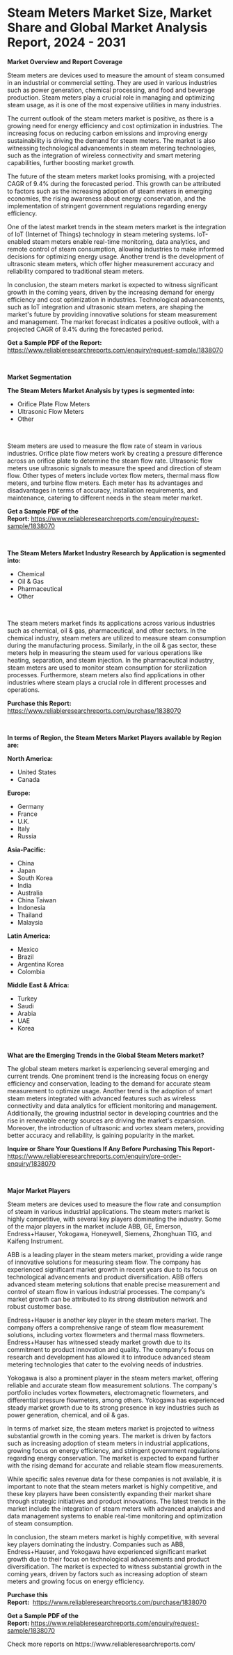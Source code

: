 <p><h1>Steam Meters Market Size, Market Share and Global Market Analysis Report, 2024 - 2031</h1></p><p><strong>Market Overview and Report Coverage</strong></p>
<p><p>Steam meters are devices used to measure the amount of steam consumed in an industrial or commercial setting. They are used in various industries such as power generation, chemical processing, and food and beverage production. Steam meters play a crucial role in managing and optimizing steam usage, as it is one of the most expensive utilities in many industries.</p><p>The current outlook of the steam meters market is positive, as there is a growing need for energy efficiency and cost optimization in industries. The increasing focus on reducing carbon emissions and improving energy sustainability is driving the demand for steam meters. The market is also witnessing technological advancements in steam metering technologies, such as the integration of wireless connectivity and smart metering capabilities, further boosting market growth.</p><p>The future of the steam meters market looks promising, with a projected CAGR of 9.4% during the forecasted period. This growth can be attributed to factors such as the increasing adoption of steam meters in emerging economies, the rising awareness about energy conservation, and the implementation of stringent government regulations regarding energy efficiency.</p><p>One of the latest market trends in the steam meters market is the integration of IoT (Internet of Things) technology in steam metering systems. IoT-enabled steam meters enable real-time monitoring, data analytics, and remote control of steam consumption, allowing industries to make informed decisions for optimizing energy usage. Another trend is the development of ultrasonic steam meters, which offer higher measurement accuracy and reliability compared to traditional steam meters.</p><p>In conclusion, the steam meters market is expected to witness significant growth in the coming years, driven by the increasing demand for energy efficiency and cost optimization in industries. Technological advancements, such as IoT integration and ultrasonic steam meters, are shaping the market's future by providing innovative solutions for steam measurement and management. The market forecast indicates a positive outlook, with a projected CAGR of 9.4% during the forecasted period.</p></p>
<p><strong>Get a Sample PDF of the Report:</strong> <a href="https://www.reliableresearchreports.com/enquiry/request-sample/1838070">https://www.reliableresearchreports.com/enquiry/request-sample/1838070</a></p>
<p>&nbsp;</p>
<p><strong>Market Segmentation</strong></p>
<p><strong>The Steam Meters Market Analysis by types is segmented into:</strong></p>
<p><ul><li>Orifice Plate Flow Meters</li><li>Ultrasonic Flow Meters</li><li>Other</li></ul></p>
<p>&nbsp;</p>
<p><p>Steam meters are used to measure the flow rate of steam in various industries. Orifice plate flow meters work by creating a pressure difference across an orifice plate to determine the steam flow rate. Ultrasonic flow meters use ultrasonic signals to measure the speed and direction of steam flow. Other types of meters include vortex flow meters, thermal mass flow meters, and turbine flow meters. Each meter has its advantages and disadvantages in terms of accuracy, installation requirements, and maintenance, catering to different needs in the steam meter market.</p></p>
<p><strong>Get a Sample PDF of the Report:</strong>&nbsp;<a href="https://www.reliableresearchreports.com/enquiry/request-sample/1838070">https://www.reliableresearchreports.com/enquiry/request-sample/1838070</a></p>
<p>&nbsp;</p>
<p><strong>The Steam Meters Market Industry Research by Application is segmented into:</strong></p>
<p><ul><li>Chemical</li><li>Oil & Gas</li><li>Pharmaceutical</li><li>Other</li></ul></p>
<p>&nbsp;</p>
<p><p>The steam meters market finds its applications across various industries such as chemical, oil & gas, pharmaceutical, and other sectors. In the chemical industry, steam meters are utilized to measure steam consumption during the manufacturing process. Similarly, in the oil & gas sector, these meters help in measuring the steam used for various operations like heating, separation, and steam injection. In the pharmaceutical industry, steam meters are used to monitor steam consumption for sterilization processes. Furthermore, steam meters also find applications in other industries where steam plays a crucial role in different processes and operations.</p></p>
<p><strong>Purchase this Report:</strong>&nbsp; <a href="https://www.reliableresearchreports.com/purchase/1838070">https://www.reliableresearchreports.com/purchase/1838070</a></p>
<p>&nbsp;</p>
<p><strong>In terms of Region, the Steam Meters Market Players available by Region are:</strong></p>
<p>
    <p> <strong> North America: </strong>
        <ul>
            <li>United States</li>
            <li>Canada</li>
        </ul>
        </p> 
    <p> <strong> Europe: </strong>
        <ul>
            <li>Germany</li>
            <li>France</li>
            <li>U.K.</li>
            <li>Italy</li>
            <li>Russia</li>
        </ul>
        </p> 
    <p> <strong> Asia-Pacific: </strong>
        <ul>
            <li>China</li>
            <li>Japan</li>
            <li>South Korea</li>
            <li>India</li>
            <li>Australia</li>
            <li>China Taiwan</li>
            <li>Indonesia</li>
            <li>Thailand</li>
            <li>Malaysia</li>
        </ul>
        </p> 
    <p> <strong> Latin America: </strong>
        <ul>
            <li>Mexico</li>
            <li>Brazil</li>
            <li>Argentina Korea</li>
            <li>Colombia</li>
        </ul>
        </p> 
    <p> <strong> Middle East & Africa: </strong>
        <ul>
            <li>Turkey</li>
            <li>Saudi</li>
            <li>Arabia</li>
            <li>UAE</li>
            <li>Korea</li>
        </ul>
    </p>
    </p>
<p>&nbsp;</p>
<p><strong>What are the Emerging Trends in the Global Steam Meters market?</strong></p>
<p><p>The global steam meters market is experiencing several emerging and current trends. One prominent trend is the increasing focus on energy efficiency and conservation, leading to the demand for accurate steam measurement to optimize usage. Another trend is the adoption of smart steam meters integrated with advanced features such as wireless connectivity and data analytics for efficient monitoring and management. Additionally, the growing industrial sector in developing countries and the rise in renewable energy sources are driving the market's expansion. Moreover, the introduction of ultrasonic and vortex steam meters, providing better accuracy and reliability, is gaining popularity in the market.</p></p>
<p><strong>Inquire or Share Your Questions If Any Before Purchasing This Report</strong>- <a href="https://www.reliableresearchreports.com/enquiry/pre-order-enquiry/1838070">https://www.reliableresearchreports.com/enquiry/pre-order-enquiry/1838070</a></p>
<p>&nbsp;</p>
<p><strong>Major Market Players</strong></p>
<p><p>Steam meters are devices used to measure the flow rate and consumption of steam in various industrial applications. The steam meters market is highly competitive, with several key players dominating the industry. Some of the major players in the market include ABB, GE, Emerson, Endress+Hauser, Yokogawa, Honeywell, Siemens, Zhonghuan TIG, and Kaifeng Instrument.</p><p>ABB is a leading player in the steam meters market, providing a wide range of innovative solutions for measuring steam flow. The company has experienced significant market growth in recent years due to its focus on technological advancements and product diversification. ABB offers advanced steam metering solutions that enable precise measurement and control of steam flow in various industrial processes. The company's market growth can be attributed to its strong distribution network and robust customer base.</p><p>Endress+Hauser is another key player in the steam meters market. The company offers a comprehensive range of steam flow measurement solutions, including vortex flowmeters and thermal mass flowmeters. Endress+Hauser has witnessed steady market growth due to its commitment to product innovation and quality. The company's focus on research and development has allowed it to introduce advanced steam metering technologies that cater to the evolving needs of industries.</p><p>Yokogawa is also a prominent player in the steam meters market, offering reliable and accurate steam flow measurement solutions. The company's portfolio includes vortex flowmeters, electromagnetic flowmeters, and differential pressure flowmeters, among others. Yokogawa has experienced steady market growth due to its strong presence in key industries such as power generation, chemical, and oil & gas.</p><p>In terms of market size, the steam meters market is projected to witness substantial growth in the coming years. The market is driven by factors such as increasing adoption of steam meters in industrial applications, growing focus on energy efficiency, and stringent government regulations regarding energy conservation. The market is expected to expand further with the rising demand for accurate and reliable steam flow measurements.</p><p>While specific sales revenue data for these companies is not available, it is important to note that the steam meters market is highly competitive, and these key players have been consistently expanding their market share through strategic initiatives and product innovations. The latest trends in the market include the integration of steam meters with advanced analytics and data management systems to enable real-time monitoring and optimization of steam consumption.</p><p>In conclusion, the steam meters market is highly competitive, with several key players dominating the industry. Companies such as ABB, Endress+Hauser, and Yokogawa have experienced significant market growth due to their focus on technological advancements and product diversification. The market is expected to witness substantial growth in the coming years, driven by factors such as increasing adoption of steam meters and growing focus on energy efficiency.</p></p>
<p><strong>Purchase this Report:</strong>&nbsp;&nbsp;<a href="https://www.reliableresearchreports.com/purchase/1838070">https://www.reliableresearchreports.com/purchase/1838070</a></p>
<p></p>
<p><strong>Get a Sample PDF of the Report:</strong>&nbsp;<a href="https://www.reliableresearchreports.com/enquiry/request-sample/1838070">https://www.reliableresearchreports.com/enquiry/request-sample/1838070</a></p>
<p>Check more reports on https://www.reliableresearchreports.com/</p>
